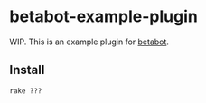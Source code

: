 # betabot-example-plugin

WIP. This is an example plugin for [betabot](https://github.com/gyng/betabot/).

## Install

```
rake ???
```
